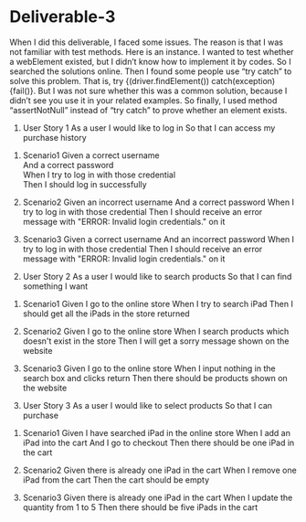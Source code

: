 # Deliverable-3

When I did this deliverable, I faced some issues. The reason is that I was not familiar with test methods. Here is an instance. I wanted to test whether a webElement existed, but I didn’t know how to implement it by codes. So I searched the solutions online. Then I found some people use “try catch” to solve this problem. That is, try {(driver.findElement()) catch(exception){fail()}. But I was not sure whether this was a common solution, because I didn’t see you use it in your related examples. So finally, I used method “assertNotNull” instead of “try catch” to prove whether an element exists.

1. User Story 1
  As a user
  I would like to log in
  So that I can access my purchase history

  1) Scenario1
    Given a correct username   
    And a correct password     
    When I try to log in with those credential       
    Then I should log in successfully

  2) Scenario2
    Given an incorrect username
    And a correct password
    When I try to log in with those credential
    Then I should receive an error message with "ERROR: Invalid login credentials." on it

  3) Scenario3
    Given a correct username
    And an incorrect password
    When I try to log in with those credential
    Then I should receive an error message with "ERROR: Invalid login credentials." on it
  

2. User Story 2
    As a user
    I would like to search products
    So that I can find something I want

1) Scenario1
    Given I go to the online store
    When I try to search iPad
    Then I should get all the iPads in the store returned

2) Scenario2
    Given I go to the online store
    When I search products which doesn't exist in the store
    Then I will get a sorry message shown on the website

3) Scenario3
    Given I go to the online store
    When I input nothing in the search box and clicks return
    Then there should be products shown on the website

3. User Story 3
    As a user
    I would like to select products 
    So that I can purchase

1) Scenario1
    Given I have searched iPad in the online store
    When I add an iPad into the cart
    And I go to checkout
    Then there should be one iPad in the cart

2) Scenario2
    Given there is already one iPad in the cart
    When I remove one iPad from the cart
    Then the cart should be empty

3) Scenario3
    Given there is already one iPad in the cart
    When I update the quantity from 1 to 5
    Then there should be five iPads in the cart

